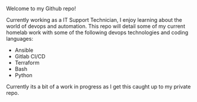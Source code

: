 Welcome to my Github repo!

Currently working as a IT Support Technician, I enjoy learning about the world of devops and automation. This repo will detail some of my current homelab work with some of the following devops technologies and coding languages: 

- Ansible
- Gitlab CI/CD
- Terraform
- Bash
- Python

Currently its a bit of a work in progress as I get this caught up to my private repo. 

